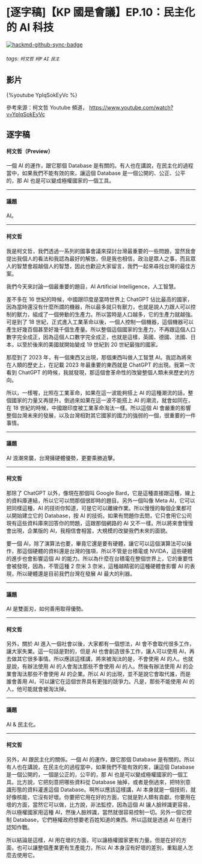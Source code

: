 # [逐字稿]【KP 國是會議】EP.10：民主化的 AI 科技

[![hackmd-github-sync-badge](https://hackmd.io/cgcDGxjRSZ61YzaqH049mQ/badge)](https://hackmd.io/cgcDGxjRSZ61YzaqH049mQ)


###### tags: `柯文哲` `柯P` `AI` `民主`

## 影片

{%youtube YplqSokEyVc %}

參考來源：柯文哲 Youtube 頻道， https://www.youtube.com/watch?v=YplqSokEyVc

## 逐字稿

#### 柯文哲（Preview）

一個 AI 的運作，跟它那個 Database 是有關的。有人也在講說，在民主化的過程當中，如果我們不能有效的來，讓這個 Database 是一個公開的、公正、公平的，那 AI 也是可以變成極權國家的一個工具。

---

#### 議題

AI。

---

#### 柯文哲

我是柯文哲，我們透過一系列的國事會議來探討台灣最重要的一些問題，當然我會提出我個人的看法和我認為最好的解放，但是我也相信，政治是眾人之事，而且眾人的智慧會超越個人的智慧，因此也歡迎大家留言，我們一起來尋找台灣的最佳方案。

我們今天來討論一個最重要的題目，AI Artificial Intelligence，人工智慧。

差不多在 16 世紀的時候，中國跟印度是當時世界上 ChatGPT 佔比最高的國家，因為當時還沒有什麼所謂的機器，所以最多就只有獸力，也就是說人力跟人可以控制的獸力，組成了一個勞動的生產力。所以當時是人口越多，它的生產力就越強。可是到了 18 世紀，正式進入工業革命以後，一個人控制一個機器，這個機器可以產生好幾百個甚至好幾千個生產量。所以整個這個國家的生產力，不再跟這個人口數字完全成正，因為這個人口數字完全成正，也就是這樣，英國、德國、法國、日本，以至於後來的美國就開始變成 19 世紀到 20 世紀最強的國家。

那麼到了 2023 年，有一個東西又出現，那個東西叫做人工智慧 AI。我認為將來在人類的歷史上，在記載 2023 年最重要的東西就是 ChatGPT 的出現。我第一次看到 ChatGPT 的時候，我就發現，那這個會革命性的改變整個人類未來歷史的方向。

所以，一樣喔，比照在工業革命，如果在這一波能夠搭上 AI 的這種潮流的話，整個國家的力量又再提升。倒過來如果在這一波不能搭上 AI 的潮流，就會如同在，在 18 世紀的時候，中國跟印度被工業革命淘汰一樣。所以這個 AI 會嚴重的影響整個台灣未來的發展，以及台灣相對其它國家的國力的強弱的一個，很重要的一件事情。

---

#### 議題

AI 浪潮來襲，台灣擁硬體優勢，更要乘勝追擊。

---

#### 柯文哲

那除了 ChatGPT 以外，像現在那個叫 Google Bard，它是這種直接跟這種，線上的資料庫連結，所以它可以問那個很即時的題目。另外一個叫像 Meta AI，它可以把同樣這種，AI 的技術你知道，可是它可以離線作業。所以慢慢的每個企業都可以開始建立它的 Database，按 AI 的技術。如果有問題你去問，它只會用它公司現有這些資料庫來回答你的問題，這跟那個網路的 AI 又不一樣。所以將來會慢慢會出現，企業版的 AI，我相信會相當，大規模的改變我們未來的面貌。

要一個 AI，除了演算法也要，畢竟它還是要有硬體，讓它可以這個演算法可以操作，那這個硬體的資料還是台灣的強項，所以不管是台積電或 NVIDA，這些硬體的進步也會影響這個 AI 的能力。所以為什麼在台積電在整個世界上，它的重要性會被發現，因為，不管這種 2 奈米 3 奈米，這種越精密的這種硬體會影響 AI 的表現，所以硬體還是目前我們台灣在發展 AI 最大的利器。

---

#### 議題

AI 是雙面刃，如何善用取得優勢。

---

#### 柯文哲

另外，關於 AI 進入一個社會以後，大家都有一個想法，AI 會不會取代很多工作，讓大家失業。這一句話是對的，但是 AI 也會創造很多工作，讓人可以使用 AI，再去做其它很多事情。所以應該這樣講，將來被淘汰的是，不會使用 AI 的人。也就是說，有辦法使用 AI 的人會淘汰那些不會使用 AI 的人。然後有辦法使用 AI 的企業會淘汰那些不會使用 AI 的企業。所以 AI 的出現，並不是說它會取代誰，而是誰會善用 AI，可以讓它在這個世界具有更強的競爭力。凡是，那些不能使用 AI 的人，他可能就會被淘汰掉。

---

#### 議題

AI & 民主化。

---

#### 柯文哲

另外，AI 跟民主化的關係。一個 AI 的運作，跟它那個 Database 是有關的。所以有人也在講說，在民主化的過程當中，如果我們不能有效的來，讓這個 Database 是一個公開的，一個是公正的，公平的，那 AI 也是可以變成極權國家的一個工具。比方說，它把刻意把哪些資料從 Database 抽掉，或者是倒過來，把特別意識形態的資料灌進這個 Database。啊所以應該這樣講，AI 本身就是一個技術，就好像核能，它沒有好壞。你要把它用在好的方面，它就是對人類有貢獻。你要用在壞的方面，當然它可以做，比方說，非法監控，因為這個 AI 讓人臉辨識更容易，所以極權國家用這種 AI，然後人臉辨識，當然就很容易控制一切。另外一個它控制 Database，它們極權政府想要老百姓知道的東西。所以這就是透過 AI 在進行認知作戰。

所以結論是這樣，AI 用在壞的方面，可以讓極權國家更有力量。但是在好的方面，也可以讓整個產業更有生產能力，所以 AI 本身沒有好壞的差別，重點是人怎麼去使用它。
